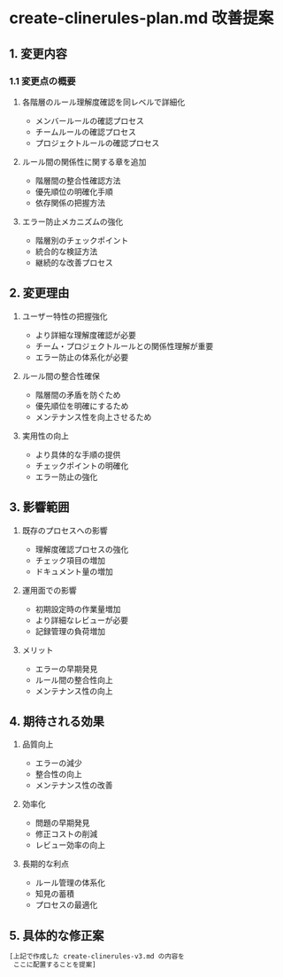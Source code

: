 # create-clinerules-plan.md 改善提案

## 1. 変更内容

### 1.1 変更点の概要

1. 各階層のルール理解度確認を同レベルで詳細化
   - メンバールールの確認プロセス
   - チームルールの確認プロセス
   - プロジェクトルールの確認プロセス

2. ルール間の関係性に関する章を追加
   - 階層間の整合性確認方法
   - 優先順位の明確化手順
   - 依存関係の把握方法

3. エラー防止メカニズムの強化
   - 階層別のチェックポイント
   - 統合的な検証方法
   - 継続的な改善プロセス

## 2. 変更理由

1. ユーザー特性の把握強化
   - より詳細な理解度確認が必要
   - チーム・プロジェクトルールとの関係性理解が重要
   - エラー防止の体系化が必要

2. ルール間の整合性確保
   - 階層間の矛盾を防ぐため
   - 優先順位を明確にするため
   - メンテナンス性を向上させるため

3. 実用性の向上
   - より具体的な手順の提供
   - チェックポイントの明確化
   - エラー防止の強化

## 3. 影響範囲

1. 既存のプロセスへの影響
   - 理解度確認プロセスの強化
   - チェック項目の増加
   - ドキュメント量の増加

2. 運用面での影響
   - 初期設定時の作業量増加
   - より詳細なレビューが必要
   - 記録管理の負荷増加

3. メリット
   - エラーの早期発見
   - ルール間の整合性向上
   - メンテナンス性の向上

## 4. 期待される効果

1. 品質向上
   - エラーの減少
   - 整合性の向上
   - メンテナンス性の改善

2. 効率化
   - 問題の早期発見
   - 修正コストの削減
   - レビュー効率の向上

3. 長期的な利点
   - ルール管理の体系化
   - 知見の蓄積
   - プロセスの最適化

## 5. 具体的な修正案

```markdown
[上記で作成した create-clinerules-v3.md の内容を
 ここに配置することを提案]